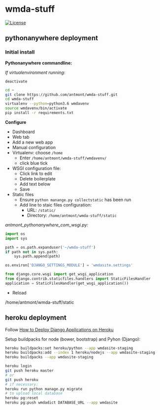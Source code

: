 # wmda-stuff
[![License](https://img.shields.io/badge/License-BSD%203--Clause-blue.svg)](https://opensource.org/licenses/BSD-3-Clause)

## pythonanywhere deployment

### Initial install
**Pythonanywhere commandline:**

*If virtualenvironment running:*
```
deactivate
```

``` bash
cd ~
git clone https://github.com/antmont/wmda-stuff.git
cd wmda-stuff
virtualenv --python=python3.6 wmdavenv
source wmdavenv/bin/activate
pip install -r requirements.txt
```

**Configure**

* Dashboard
* Web tab
* Add a new web app
* Manual configuration
* Virtualenv: choose `/home`
    * Enter `/home/antmont/wmda-stuff/wmdavenv/`
    * click blue tick
* WSGI configuration file:
    * Click link to edit
    * Delete boilerplate
    * Add text below
    * Save
* Static files
    * Ensure `python manange.py collectstatic` has been run
    * Add line to staic files configuration:
        * URL: `/static/`
        * Directory: `/home/antmont/wmda-stuff/static`

*antmont_pythonanywhere_com_wsgi.py:*
``` python
import os
import sys

path = os.path.expanduser('~/wmda-stuff')
if path not in sys.path:
    sys.path.append(path)

os.environ['DJANGO_SETTINGS_MODULE'] = 'wmdasite.settings'

from django.core.wsgi import get_wsgi_application
from django.contrib.staticfiles.handlers import StaticFilesHandler
application = StaticFilesHandler(get_wsgi_application())
```
* Reload

/home/antmont/wmda-stuff/static


## heroku deployment

Follow [How to Deploy Django Applications on Heroku](https://simpleisbetterthancomplex.com/tutorial/2016/08/09/how-to-deploy-django-applications-on-heroku.html)

Setup buildpacks for node (bower, bootstrap) and Pyhon (Django):

```bash
heroku buildpacks:set heroku/python --app wmdasite-staging
heroku buildpacks:add --index 1 heroku/nodejs --app wmdasite-staging
heroku buildpacks --app wmdasite-staging
```

```bash
heroku login
git push heroku master
# or
git push heroku
# if necessary:
heroku run python manage.py migrate
# to upload local database
heroku pg:reset
heroku pg:push wmdadict DATABASE_URL --app wmdasite
```
